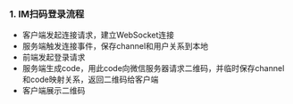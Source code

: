 ### 1. IM扫码登录流程
  
- 客户端发起连接请求，建立WebSocket连接
- 服务端触发连接事件，保存channel和用户关系到本地
- 前端发起登录请求
- 服务端生成code，用此code向微信服务器请求二维码，并临时保存channel和code映射关系，返回二维码给客户端
- 客户端展示二维码

